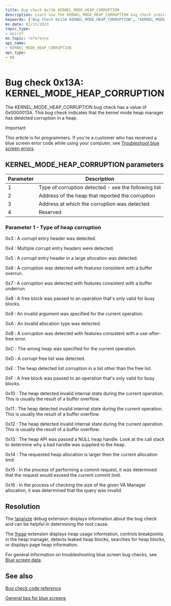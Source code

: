 ```yaml
---
title: Bug check 0x13A KERNEL_MODE_HEAP_CORRUPTION
description: Learn how the KERNEL_MODE_HEAP_CORRUPTION bug check indicates that the kernel mode heap manager has detected corruption in a heap.
keywords: ["Bug Check 0x13A KERNEL_MODE_HEAP_CORRUPTION", "KERNEL_MODE_HEAP_CORRUPTION"]
ms.date: 02/23/2023
topic_type:
- apiref
ms.topic: reference
api_name:
- KERNEL_MODE_HEAP_CORRUPTION
api_type:
- NA
---
```


# Bug check 0x13A: KERNEL_MODE_HEAP_CORRUPTION

The KERNEL_MODE_HEAP_CORRUPTION bug check has a value of 0x0000013A. This bug check indicates that the kernel mode heap manager has detected corruption in a heap.

> [!IMPORTANT]
> This article is for programmers. If you're a customer who has received a blue screen error code while using your computer, see [Troubleshoot blue screen errors](https://www.windows.com/stopcode).

## KERNEL_MODE_HEAP_CORRUPTION parameters

| Parameter | Description                                      |
|-----------|--------------------------------------------------|
| 1         | Type of corruption detected - see the following list |
| 2         | Address of the heap that reported the corruption |
| 3         | Address at which the corruption was detected     |
| 4         | Reserved                                         |

### Parameter 1 - Type of heap corruption

0x3 : A corrupt entry header was detected.

0x4 : Multiple corrupt entry headers were detected.

0x5 : A corrupt entry header in a large allocation was detected.

0x6 : A corruption was detected with features consistent with a buffer overrun.

0x7 : A corruption was detected with features consistent with a buffer underrun.

0x8 : A free block was passed to an operation that's only valid for busy blocks.

0x9 : An invalid argument was specified for the current operation.

0xA : An invalid allocation type was detected.

0xB : A corruption was detected with features consistent with a use-after-free error.

0xC : The wrong heap was specified for the current operation.

0xD : A corrupt free list was detected.

0xE : The heap detected list corruption in a list other than the free list.

0xF : A free block was passed to an operation that's only valid for busy blocks.

0x10 : The heap detected invalid internal state during the current operation. This is usually the result of a buffer overflow.

0x11 : The heap detected invalid internal state during the current operation. This is usually the result of a buffer overflow.

0x12 : The heap detected invalid internal state during the current operation. This is usually the result of a buffer overflow.

0x13 : The heap API was passed a NULL heap handle. Look at the call stack to determine why a bad handle was supplied to the heap.

0x14 : The requested heap allocation is larger then the current allocation limit.

0x15 : In the process of performing a commit request, it was determined that the request would exceed the current commit limit.

0x16 : In the process of checking the size of the given VA Manager allocation, it was determined that the query was invalid.

## Resolution

The [!analyze](-analyze.md) debug extension displays information about the bug check and can be helpful in determining the root cause.

The [!heap](-heap.md) extension displays heap usage information, controls breakpoints in the heap manager, detects leaked heap blocks, searches for heap blocks, or displays page heap information.

For general information on troubleshooting blue screen bug checks, see [Blue screen data](blue-screen-data.md).

## See also

[Bug check code reference](bug-check-code-reference2.md)

[General tips for blue screens](general-troubleshooting-tips.md)
